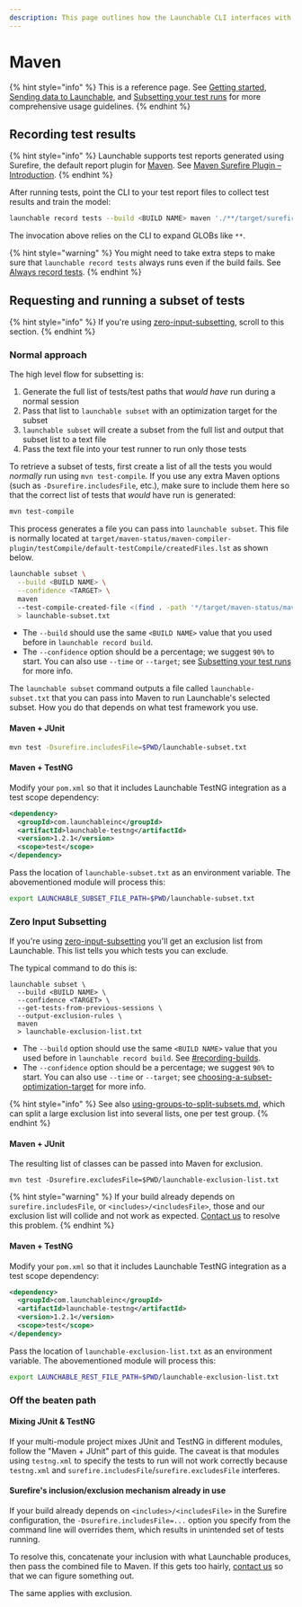 ```yaml
---
description: This page outlines how the Launchable CLI interfaces with Maven.
---
```


# Maven

{% hint style="info" %}
This is a reference page. See [Getting started](../../getting-started.md), [Sending data to Launchable](../../sending-data-to-launchable/), and [Subsetting your test runs](../../features/predictive-test-selection/) for more comprehensive usage guidelines.
{% endhint %}

## Recording test results

{% hint style="info" %}
Launchable supports test reports generated using Surefire, the default report plugin for [Maven](https://maven.apache.org). See [Maven Surefire Plugin – Introduction](https://maven.apache.org/surefire/maven-surefire-plugin/).
{% endhint %}

After running tests, point the CLI to your test report files to collect test results and train the model:

```bash
launchable record tests --build <BUILD NAME> maven './**/target/surefire-reports'
```

The invocation above relies on the CLI to expand GLOBs like `**`.

{% hint style="warning" %}
You might need to take extra steps to make sure that `launchable record tests` always runs even if the build fails. See [Always record tests](../../sending-data-to-launchable/ensuring-record-tests-always-runs.md).
{% endhint %}

## Requesting and running a subset of tests

{% hint style="info" %}
If you're using [zero-input-subsetting](../../features/predictive-test-selection/requesting-and-running-a-subset-of-tests/zero-input-subsetting/ "mention"), scroll to this section.
{% endhint %}

### Normal approach

The high level flow for subsetting is:

1. Generate the full list of tests/test paths that _would have_ run during a normal session
2. Pass that list to `launchable subset` with an optimization target for the subset
3. `launchable subset` will create a subset from the full list and output that subset list to a text file
4. Pass the text file into your test runner to run only those tests

To retrieve a subset of tests, first create a list of all the tests you would _normally_ run using `mvn test-compile`. If you use any extra Maven options (such as `-Dsurefire.includesFile`, etc.), make sure to include them here so that the correct list of tests that _would_ have run is generated:

```bash
mvn test-compile
```

This process generates a file you can pass into `launchable subset`. This file is normally located at `target/maven-status/maven-compiler-plugin/testCompile/default-testCompile/createdFiles.lst` as shown below.

```bash
launchable subset \
  --build <BUILD NAME> \
  --confidence <TARGET> \
  maven
  --test-compile-created-file <(find . -path '*/target/maven-status/maven-compiler-plugin/testCompile/default-testCompile/createdFiles.lst' -exec cat {} \;)
  > launchable-subset.txt
```

* The `--build` should use the same `<BUILD NAME>` value that you used before in `launchable record build`.
* The `--confidence` option should be a percentage; we suggest `90%` to start. You can also use `--time` or `--target`; see [Subsetting your test runs](../../features/predictive-test-selection/) for more info.

The `launchable subset` command outputs a file called `launchable-subset.txt` that you can pass into Maven to run Launchable's selected subset. How you do that depends on what test framework you use.

#### Maven + JUnit

```bash
mvn test -Dsurefire.includesFile=$PWD/launchable-subset.txt
```

#### Maven + TestNG

Modify your `pom.xml` so that it includes Launchable TestNG integration as a test scope dependency:

```xml
<dependency>
  <groupId>com.launchableinc</groupId>
  <artifactId>launchable-testng</artifactId>
  <version>1.2.1</version>
  <scope>test</scope>
</dependency>
```

Pass the location of `launchable-subset.txt` as an environment variable. The abovementioned module will process this:

```bash
export LAUNCHABLE_SUBSET_FILE_PATH=$PWD/launchable-subset.txt
```

### Zero Input Subsetting

If you're using [zero-input-subsetting](../../features/predictive-test-selection/requesting-and-running-a-subset-of-tests/zero-input-subsetting/ "mention") you'll get an exclusion list from Launchable. This list tells you which tests you can exclude.

The typical command to do this is:

```
launchable subset \
  --build <BUILD NAME> \
  --confidence <TARGET> \
  --get-tests-from-previous-sessions \
  --output-exclusion-rules \
  maven
  > launchable-exclusion-list.txt
```

* The `--build` option should use the same `<BUILD NAME>` value that you used before in `launchable record build`. See [#recording-builds](../../sending-data-to-launchable/#recording-builds "mention").
* The `--confidence` option should be a percentage; we suggest `90%` to start. You can also use `--time` or `--target`; see [choosing-a-subset-optimization-target](../../features/predictive-test-selection/requesting-and-running-a-subset-of-tests/choosing-a-subset-optimization-target/ "mention") for more info.

{% hint style="info" %}
See also [using-groups-to-split-subsets.md](../../features/predictive-test-selection/requesting-and-running-a-subset-of-tests/zero-input-subsetting/using-groups-to-split-subsets.md "mention"), which can split a large exclusion list into several lists, one per test group.
{% endhint %}

#### Maven + JUnit

The resulting list of classes can be passed into Maven for exclusion.

```
mvn test -Dsurefire.excludesFile=$PWD/launchable-exclusion-list.txt
```

{% hint style="warning" %}
If your build already depends on `surefire.includesFile`, or `<includes>/<includesFile>`, those and our exclusion list will collide and not work as expected. [Contact us](https://www.launchableinc.com/support) to resolve this problem.
{% endhint %}

#### Maven + TestNG

Modify your `pom.xml` so that it includes Launchable TestNG integration as a test scope dependency:

```xml
<dependency>
  <groupId>com.launchableinc</groupId>
  <artifactId>launchable-testng</artifactId>
  <version>1.2.1</version>
  <scope>test</scope>
</dependency>
```

Pass the location of `launchable-exclusion-list.txt` as an environment variable. The abovementioned module will process this:

```bash
export LAUNCHABLE_REST_FILE_PATH=$PWD/launchable-exclusion-list.txt
```
### Off the beaten path
#### Mixing JUnit & TestNG

If your multi-module project mixes JUnit and TestNG in different modules, follow the "Maven + JUnit" part of this guide. The caveat is that modules using `testng.xml` to specify the tests to run will not work correctly because `testng.xml` and `surefire.includesFile`/`surefire.excludesFile` interferes.

#### Surefire's inclusion/exclusion mechanism already in use

If your build already depends on `<includes>/<includesFile>` in the Surefire configuration, the `-Dsurefire.includesFile=...` option you specify from the command line will overrides them, which results in unintended set of tests running.

To resolve this, concatenate your inclusion with what Launchable produces, then pass the combined file to Maven.
If this gets too hairly, [contact us](https://www.launchableinc.com/support) so that we can figure something out.

The same applies with exclusion.
